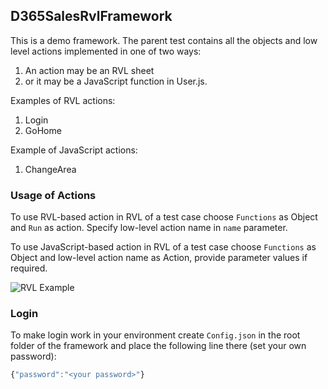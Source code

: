 ## D365SalesRvlFramework

This is a demo framework. The parent test contains all the objects and low level actions implemented in one of two ways:

1. An action may be an RVL sheet
2. or it may be a JavaScript function in User.js.

Examples of RVL actions:

1. Login
2. GoHome

Example of JavaScript actions:

1. ChangeArea

### Usage of Actions

To use RVL-based action in RVL of a test case choose `Functions` as Object and `Run` as action. Specify low-level action name in `name` parameter.

To use JavaScript-based action in RVL of a test case choose `Functions` as Object and low-level action name as Action, provide parameter values if required.

![RVL Example](D365SalesRvlFrameworkUsageExample1.png)

### Login

To make login work in your environment create `Config.json` in the root folder of the framework and place the following line there (set your own password):

```javascript
{"password":"<your password>"}
```